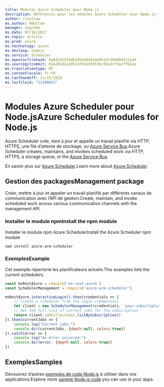 ```yaml
---
title: Modules Azure Scheduler pour Node.js
description: Références pour les modules Azure Scheduler pour Node.js
author: rloutlaw
ms.author: ROutlaw
manager: angrobe
ms.date: 07/18/2017
ms.topic: article
ms.prod: azure
ms.technology: azure
ms.devlang: nodejs
ms.service: Scheduler
ms.openlocfilehash: 9a842919fddb3d6448d5a4e951dc58dd0d3211e0
ms.sourcegitcommit: b1e29342a19524f43ed70f4bc961dcfdacffb14a
ms.translationtype: HT
ms.contentlocale: fr-FR
ms.lasthandoff: 11/15/2018
ms.locfileid: "51399033"
---
```

# <a name="azure-scheduler-modules-for-nodejs"></a><span data-ttu-id="1d53d-103">Modules Azure Scheduler pour Node.js</span><span class="sxs-lookup"><span data-stu-id="1d53d-103">Azure Scheduler modules for Node.js</span></span>

<span data-ttu-id="1d53d-104">Azure Scheduler crée, tient à jour et appelle un travail planifié via HTTP, HTTPS, une file d’attente de stockage, ou [Azure Service Bus](/azure/service-bus-messaging/service-bus-messaging-overview).</span><span class="sxs-lookup"><span data-stu-id="1d53d-104">Azure Scheduler creates, maintains, and invokes scheduled work via HTTP, HTTPS, a storage queue, or the [Azure Service Bus](/azure/service-bus-messaging/service-bus-messaging-overview).</span></span>

<span data-ttu-id="1d53d-105">En savoir plus sur [Azure Scheduler](/azure/scheduler/scheduler-intro).</span><span class="sxs-lookup"><span data-stu-id="1d53d-105">Learn more about [Azure Scheduler](/azure/scheduler/scheduler-intro).</span></span>

## <a name="management-package"></a><span data-ttu-id="1d53d-106">Gestion des packages</span><span class="sxs-lookup"><span data-stu-id="1d53d-106">Management package</span></span>

<span data-ttu-id="1d53d-107">Créer, mettre à jour et appeler un travail planifié par différents canaux de communication avec l’API de gestion.</span><span class="sxs-lookup"><span data-stu-id="1d53d-107">Create, maintain, and invoke scheduled work across various communication channels with the management API.</span></span>

### <a name="install-the-npm-module"></a><span data-ttu-id="1d53d-108">Installer le module npm</span><span class="sxs-lookup"><span data-stu-id="1d53d-108">Install the npm module</span></span>

<span data-ttu-id="1d53d-109">Installer le module npm Azure Scheduler</span><span class="sxs-lookup"><span data-stu-id="1d53d-109">Install the Azure Scheduler npm module</span></span>

```bash
npm install azure-arm-scheduler
```

### <a name="example"></a><span data-ttu-id="1d53d-110">Exemples</span><span class="sxs-lookup"><span data-stu-id="1d53d-110">Example</span></span>

<span data-ttu-id="1d53d-111">Cet exemple répertorie les planificateurs actuels.</span><span class="sxs-lookup"><span data-stu-id="1d53d-111">This examples lists the current schedulers.</span></span>

```javascript
const msRestAzure = require('ms-rest-azure')
const SchedulerManagement = require('azure-arm-scheduler')

msRestAzure.interactiveLogin().then(credentials => {
    // Create a scheduler from the login credentials
    let client = new SchedulerManagement(credentials, 'your-subscription-id')
    // Get the full list of current jobs for the subscription
    return client.jobCollections.listBySubscription()
}).then(currentJobs => {
    console.log("Current jobs:")
    console.dir(currentJobs, {depth:null, colors:true})
}).catch(error => {
    console.log("An error occurred:")
    console.dir(error, {depth:null, colors:true})
})
```

## <a name="samples"></a><span data-ttu-id="1d53d-112">Exemples</span><span class="sxs-lookup"><span data-stu-id="1d53d-112">Samples</span></span>

<span data-ttu-id="1d53d-113">Découvrez d’autres [exemples de code Node.js](https://azure.microsoft.com/resources/samples/?platform=nodejs) à utiliser dans vos applications.</span><span class="sxs-lookup"><span data-stu-id="1d53d-113">Explore more [sample Node.js code](https://azure.microsoft.com/resources/samples/?platform=nodejs) you can use in your apps.</span></span>
